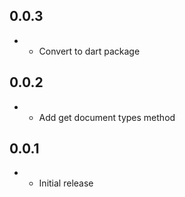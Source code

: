 ## 0.0.3

* - Convert to dart package

## 0.0.2

* - Add get document types method

## 0.0.1

* - Initial release
